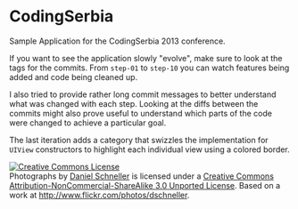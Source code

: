 CodingSerbia
============

Sample Application for the CodingSerbia 2013 conference.

If you want to see the application slowly "evolve", make sure to look at the tags for the commits.
From `step-01` to `step-10` you can watch features being added and code being cleaned up.

I also tried to provide rather long commit messages to better understand what was changed with each step. Looking at the diffs between the commits might also prove useful to understand which parts of the code were changed to achieve a particular goal.

The last iteration adds a category that swizzles the implementation for `UIView` constructors to highlight each individual view using a colored border.

<a rel="license" href="http://creativecommons.org/licenses/by-nc-sa/3.0/deed.en_US"><img alt="Creative Commons License" style="border-width:0" src="http://i.creativecommons.org/l/by-nc-sa/3.0/80x15.png" /></a><br /><span xmlns:dct="http://purl.org/dc/terms/" href="http://purl.org/dc/dcmitype/StillImage" property="dct:title" rel="dct:type">Photographs</span> by <a xmlns:cc="http://creativecommons.org/ns#" href="http://www.danielschneller.de" property="cc:attributionName" rel="cc:attributionURL">Daniel Schneller</a> is licensed under a <a rel="license" href="http://creativecommons.org/licenses/by-nc-sa/3.0/deed.en_US">Creative Commons Attribution-NonCommercial-ShareAlike 3.0 Unported License</a>. Based on a work at <a xmlns:dct="http://purl.org/dc/terms/" href="http://www.flickr.com/photos/dschneller" rel="dct:source">http://www.flickr.com/photos/dschneller</a>.
